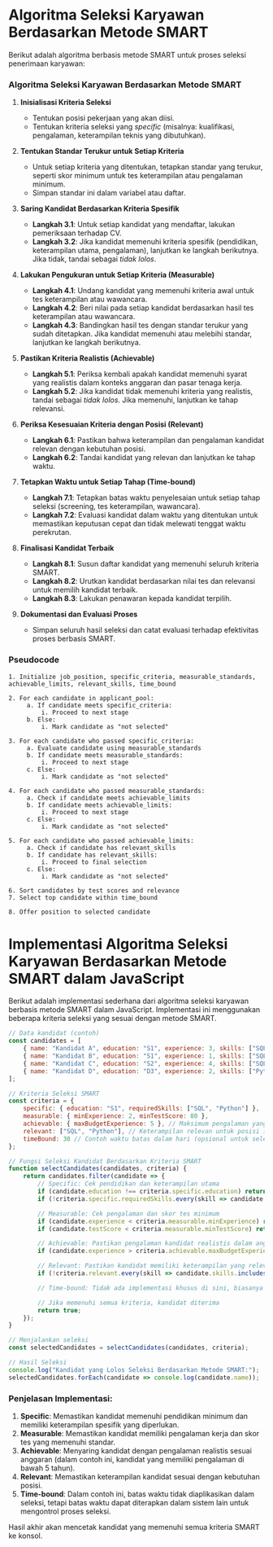 
# Algoritma Seleksi Karyawan Berdasarkan Metode SMART

Berikut adalah algoritma berbasis metode SMART untuk proses seleksi penerimaan karyawan:

### Algoritma Seleksi Karyawan Berdasarkan Metode SMART

1. **Inisialisasi Kriteria Seleksi**
   - Tentukan posisi pekerjaan yang akan diisi.
   - Tentukan kriteria seleksi yang *specific* (misalnya: kualifikasi, pengalaman, keterampilan teknis yang dibutuhkan).

2. **Tentukan Standar Terukur untuk Setiap Kriteria**
   - Untuk setiap kriteria yang ditentukan, tetapkan standar yang terukur, seperti skor minimum untuk tes keterampilan atau pengalaman minimum.
   - Simpan standar ini dalam variabel atau daftar.

3. **Saring Kandidat Berdasarkan Kriteria Spesifik**
   - **Langkah 3.1**: Untuk setiap kandidat yang mendaftar, lakukan pemeriksaan terhadap CV.
   - **Langkah 3.2**: Jika kandidat memenuhi kriteria spesifik (pendidikan, keterampilan utama, pengalaman), lanjutkan ke langkah berikutnya. Jika tidak, tandai sebagai *tidak lolos*.

4. **Lakukan Pengukuran untuk Setiap Kriteria (Measurable)**
   - **Langkah 4.1**: Undang kandidat yang memenuhi kriteria awal untuk tes keterampilan atau wawancara.
   - **Langkah 4.2**: Beri nilai pada setiap kandidat berdasarkan hasil tes keterampilan atau wawancara.
   - **Langkah 4.3**: Bandingkan hasil tes dengan standar terukur yang sudah ditetapkan. Jika kandidat memenuhi atau melebihi standar, lanjutkan ke langkah berikutnya.

5. **Pastikan Kriteria Realistis (Achievable)**
   - **Langkah 5.1**: Periksa kembali apakah kandidat memenuhi syarat yang realistis dalam konteks anggaran dan pasar tenaga kerja.
   - **Langkah 5.2**: Jika kandidat tidak memenuhi kriteria yang realistis, tandai sebagai *tidak lolos*. Jika memenuhi, lanjutkan ke tahap relevansi.

6. **Periksa Kesesuaian Kriteria dengan Posisi (Relevant)**
   - **Langkah 6.1**: Pastikan bahwa keterampilan dan pengalaman kandidat relevan dengan kebutuhan posisi.
   - **Langkah 6.2**: Tandai kandidat yang relevan dan lanjutkan ke tahap waktu.

7. **Tetapkan Waktu untuk Setiap Tahap (Time-bound)**
   - **Langkah 7.1**: Tetapkan batas waktu penyelesaian untuk setiap tahap seleksi (screening, tes keterampilan, wawancara).
   - **Langkah 7.2**: Evaluasi kandidat dalam waktu yang ditentukan untuk memastikan keputusan cepat dan tidak melewati tenggat waktu perekrutan.

8. **Finalisasi Kandidat Terbaik**
   - **Langkah 8.1**: Susun daftar kandidat yang memenuhi seluruh kriteria SMART.
   - **Langkah 8.2**: Urutkan kandidat berdasarkan nilai tes dan relevansi untuk memilih kandidat terbaik.
   - **Langkah 8.3**: Lakukan penawaran kepada kandidat terpilih.

9. **Dokumentasi dan Evaluasi Proses**
   - Simpan seluruh hasil seleksi dan catat evaluasi terhadap efektivitas proses berbasis SMART.

### Pseudocode

```plaintext
1. Initialize job_position, specific_criteria, measurable_standards, achievable_limits, relevant_skills, time_bound

2. For each candidate in applicant_pool:
     a. If candidate meets specific_criteria:
         i. Proceed to next stage
     b. Else:
         i. Mark candidate as "not selected"
   
3. For each candidate who passed specific_criteria:
     a. Evaluate candidate using measurable_standards
     b. If candidate meets measurable_standards:
         i. Proceed to next stage
     c. Else:
         i. Mark candidate as "not selected"

4. For each candidate who passed measurable_standards:
     a. Check if candidate meets achievable_limits
     b. If candidate meets achievable_limits:
         i. Proceed to next stage
     c. Else:
         i. Mark candidate as "not selected"

5. For each candidate who passed achievable_limits:
     a. Check if candidate has relevant_skills
     b. If candidate has relevant_skills:
         i. Proceed to final selection
     c. Else:
         i. Mark candidate as "not selected"

6. Sort candidates by test scores and relevance
7. Select top candidate within time_bound

8. Offer position to selected candidate
```


# Implementasi Algoritma Seleksi Karyawan Berdasarkan Metode SMART dalam JavaScript

Berikut adalah implementasi sederhana dari algoritma seleksi karyawan berbasis metode SMART dalam JavaScript. Implementasi ini menggunakan beberapa kriteria seleksi yang sesuai dengan metode SMART.

```javascript
// Data kandidat (contoh)
const candidates = [
    { name: "Kandidat A", education: "S1", experience: 3, skills: ["SQL", "Python"], testScore: 85 },
    { name: "Kandidat B", education: "S1", experience: 1, skills: ["SQL"], testScore: 78 },
    { name: "Kandidat C", education: "S2", experience: 4, skills: ["SQL", "Python", "Data Visualization"], testScore: 92 },
    { name: "Kandidat D", education: "D3", experience: 2, skills: ["Python"], testScore: 70 }
];

// Kriteria Seleksi SMART
const criteria = {
    specific: { education: "S1", requiredSkills: ["SQL", "Python"] },
    measurable: { minExperience: 2, minTestScore: 80 },
    achievable: { maxBudgetExperience: 5 }, // Maksimum pengalaman yang dapat diakomodasi oleh anggaran
    relevant: ["SQL", "Python"], // Keterampilan relevan untuk posisi ini
    timeBound: 30 // Contoh waktu batas dalam hari (opsional untuk seleksi)
};

// Fungsi Seleksi Kandidat Berdasarkan Kriteria SMART
function selectCandidates(candidates, criteria) {
    return candidates.filter(candidate => {
        // Specific: Cek pendidikan dan keterampilan utama
        if (candidate.education !== criteria.specific.education) return false;
        if (!criteria.specific.requiredSkills.every(skill => candidate.skills.includes(skill))) return false;

        // Measurable: Cek pengalaman dan skor tes minimum
        if (candidate.experience < criteria.measurable.minExperience) return false;
        if (candidate.testScore < criteria.measurable.minTestScore) return false;

        // Achievable: Pastikan pengalaman kandidat realistis dalam anggaran
        if (candidate.experience > criteria.achievable.maxBudgetExperience) return false;

        // Relevant: Pastikan kandidat memiliki keterampilan yang relevan
        if (!criteria.relevant.every(skill => candidate.skills.includes(skill))) return false;

        // Time-bound: Tidak ada implementasi khusus di sini, biasanya untuk batas waktu seleksi

        // Jika memenuhi semua kriteria, kandidat diterima
        return true;
    });
}

// Menjalankan seleksi
const selectedCandidates = selectCandidates(candidates, criteria);

// Hasil Seleksi
console.log("Kandidat yang Lolos Seleksi Berdasarkan Metode SMART:");
selectedCandidates.forEach(candidate => console.log(candidate.name));
```

### Penjelasan Implementasi:

1. **Specific**: Memastikan kandidat memenuhi pendidikan minimum dan memiliki keterampilan spesifik yang diperlukan.
2. **Measurable**: Memastikan kandidat memiliki pengalaman kerja dan skor tes yang memenuhi standar.
3. **Achievable**: Menyaring kandidat dengan pengalaman realistis sesuai anggaran (dalam contoh ini, kandidat yang memiliki pengalaman di bawah 5 tahun).
4. **Relevant**: Memastikan keterampilan kandidat sesuai dengan kebutuhan posisi.
5. **Time-bound**: Dalam contoh ini, batas waktu tidak diaplikasikan dalam seleksi, tetapi batas waktu dapat diterapkan dalam sistem lain untuk mengontrol proses seleksi.

Hasil akhir akan mencetak kandidat yang memenuhi semua kriteria SMART ke konsol.
